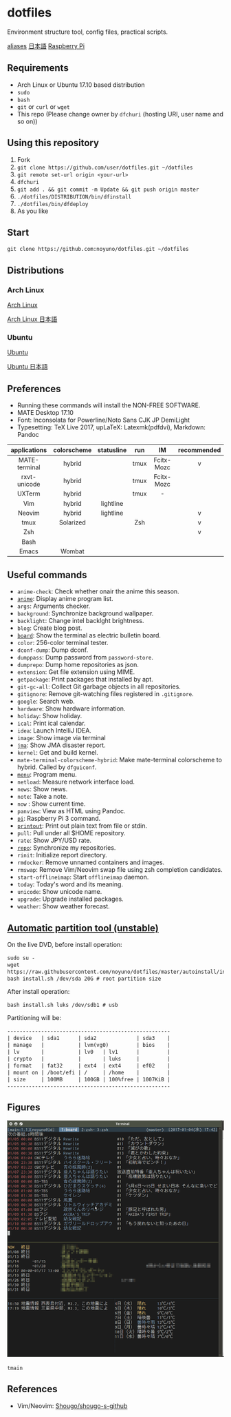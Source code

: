 # dotfiles

Environment structure tool, config files, practical scripts.

[aliases](https://github.com/noyuno/dotfiles/blob/master/readme-aliases.md)
[日本語](https://github.com/noyuno/dotfiles/blob/master/readme-ja.md)
[Raspberry Pi](https://github.com/noyuno/dotfiles/blob/master/raspberry-pi/readme.md)

## Requirements

- Arch Linux or Ubuntu 17.10 based distribution
- `sudo`
- `bash`
- `git` or `curl` or `wget`
- This repo (Please change owner by `dfchuri` (hosting URI, user name and so on))

## Using this repository

1. Fork
2. `git clone https://github.com/user/dotfiles.git ~/dotfiles`
3. `git remote set-url origin <your-url>`
4. `dfchuri`
5. `git add . && git commit -m Update && git push origin master`
6. `./dotfiles/DISTRIBUTION/bin/dfinstall`
7. `./dotfiles/bin/dfdeploy`
8. As you like

## Start

    git clone https://github.com:noyuno/dotfiles.git ~/dotfiles

## Distributions

### Arch Linux

[Arch Linux](https://github.com/noyuno/dotfiles/blob/master/readme-arch.md)

[Arch Linux 日本語](https://github.com/noyuno/dotfiles/blob/master/readme-arch-ja.md)

### Ubuntu

[Ubuntu](https://github.com/noyuno/dotfiles/blob/master/readme-ubuntu.md)

[Ubuntu 日本語](https://github.com/noyuno/dotfiles/blob/master/readme-ubuntu-ja.md)

## Preferences

- Running these commands will install the NON-FREE SOFTWARE.
- MATE Desktop 17.10
- Font: Inconsolata for Powerline/Noto Sans CJK JP DemiLight
- Typesetting: TeX Live 2017, upLaTeX: Latexmk(pdfdvi), Markdown: Pandoc

| applications  | colorscheme | statusline | run  | IM         | recommended |
|:-------------:|:-----------:|:----------:|:----:|:----------:|:-----------:|
| MATE-terminal | hybrid      |            | tmux | Fcitx-Mozc | v           |
| rxvt-unicode  | hybrid      |            | tmux | Fcitx-Mozc |             |
| UXTerm        | hybrid      |            | tmux | -          |             |
| Vim           | hybrid      | lightline  |      |            |             |
| Neovim        | hybrid      | lightline  |      |            | v           |
| tmux          | Solarized   |            | Zsh  |            | v           |
| Zsh           |             |            |      |            | v           |
| Bash          |             |            |      |            |             |
| Emacs         | Wombat      |            |      |            |             |

## Useful commands

- `anime-check`: Check whether onair the anime this season.
- [`anime`](https://noyuno.github.io/blog/2016/12/09/anime/): Display anime program list.
- `args`: Arguments checker.
- `background`: Synchronize background wallpaper.
- `backlight`: Change intel backlght brightness.
- `blog`: Create blog post.
- [`board`](https://noyuno.github.io/blog/2017/01/01/board/): Show the terminal as electric bulletin board.
- `color`: 256-color terminal tester.
- `dconf-dump`: Dump dconf.
- `dumppass`: Dump password from `password-store`.
- `dumprepo`: Dump home repositories as json.
- `extension`: Get file extension using MIME.
- `getpackage`: Print packages that installed by apt.
- `git-gc-all`: Collect Git garbage objects in all repositories.
- `gitignore`: Remove git-watching files registered in `.gitignore`.
- `google`: Search web.
- `hardware`: Show hardware information.
- `holiday`: Show holiday.
- `ical`: Print ical calendar.
- `idea`: Launch IntelliJ IDEA.
- `image`: Show image via terminal
- [`jma`](https://noyuno.github.io/blog/2017/10/08/jma): Show JMA disaster report.
- `kernel`: Get and build kernel.
- `mate-terminal-colorscheme-hybrid`: Make mate-terminal colorscheme to hybrid. Called by `dfguiconf`.
- [`menu`](https://noyuno.github.io/blog/2017/08/11/application-menu-on-cli/): Program menu.
- `netload`: Measure network interface load.
- `news`: Show news.
- `note`: Take a note.
- `now` : Show current time.
- `panview`: View as HTML using Pandoc.
- [`pi`](https://github.com/noyuno/dotfiles/blob/master/raspberry-pi/readme.md): Raspberry Pi 3 command.
- [`printout`](https://noyuno.github.io/blog/2017/05/15/printout/): Print out plain text from file or stdin.
- `pull`: Pull under all $HOME repository.
- `rate`: Show JPY/USD rate.
- [`repo`](https://noyuno.github.io/blog/2017/06/25/repo/): Synchronize my repositories.
- `rinit`: Initialize report directory.
- `rmdocker`: Remove unnamed containers and images.
- `rmswap`: Remove Vim/Neovim swap file using zsh completion candidates.
- `start-offlineimap`: Start `offlineimap` daemon.
- `today`: Today's word and its meaning.
- `unicode`: Show unicode name.
- `upgrade`: Upgrade installed packages.
- `weather`: Show weather forecast.

## [Automatic partition tool (unstable)](https://noyuno.github.io/blog/2017/04/09/crypto/)

On the live DVD, before install operation:

    sudo su -
    wget https://raw.githubusercontent.com/noyuno/dotfiles/master/autoinstall/install.sh
    bash install.sh /dev/sda 20G # root partition size

After install operation:

    bash install.sh luks /dev/sdb1 # usb

Partitioning will be:

    -----------------------------------------------------
    | device   | sda1      | sda2             | sda3    |
    | manage   |           | lvm(vg0)         | bios    |
    | lv       |           | lv0   | lv1      |         |
    | crypto   |           |       | luks     |         |
    | format   | fat32     | ext4  | ext4     | ef02    |
    | mount on | /boot/efi | /     | /home    |         |
    | size     | 100MB     | 100GB | 100%free | 1007KiB |
    -----------------------------------------------------

## Figures

![fig](https://raw.githubusercontent.com/noyuno/dotfiles/master/fig/fig.png)

    tmain

## References
- Vim/Neovim: [Shougo/shougo-s-github](https://github.com/Shougo/shougo-s-github)


